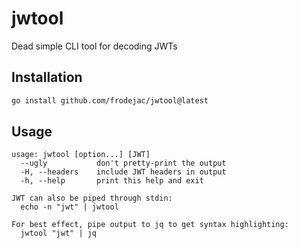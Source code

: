 # jwtool
Dead simple CLI tool for decoding JWTs

## Installation

```bash
go install github.com/frodejac/jwtool@latest
```

## Usage
```
usage: jwtool [option...] [JWT]
  --ugly           don't pretty-print the output
  -H, --headers    include JWT headers in output
  -h, --help       print this help and exit

JWT can also be piped through stdin:
  echo -n "jwt" | jwtool

For best effect, pipe output to jq to get syntax highlighting:
  jwtool "jwt" | jq
```
